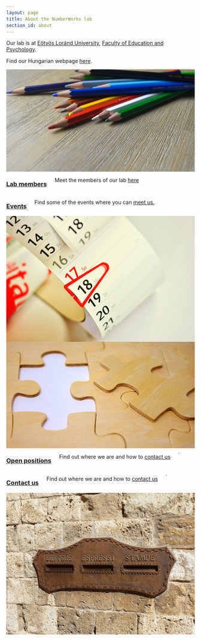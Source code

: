 ```yaml
---
layout: page
title: About the NumberWorks lab
section_id: about
---
```


Our lab is at [Eötvös Loránd University](http://www.elte.hu/en), [Faculty of Education and Psychology](https://www.ppk.elte.hu/en). 

Find our Hungarian webpage [here](https://sites.google.com/site/matematikaimegismeres/).

<div class='full'>
  <div class='row'>
    <div class='medium-6 columns'>
      <img class="fadeinleft" alt="" src="images/pencils.jpg" />
      <div class='three spacing'></div>
    </div>
    <div class='medium-6 columns'>
      <h3><a href="members.html">Lab members</a></h3>
      <p>Meet the members of our lab <a href="members.html">here</a></p>
    </div>
  </div>
  <div class='spacing'></div>

  <div class='row'>
    <div class='medium-6 columns'>
      <h3><a href="events.html">Events</a></h3>
      <p>Find some of the events where you can <a href="events.html">meet us.</a></p>
    </div>
    <div class='medium-6 columns'>
      <img class="fadeinright" alt="" src="images/calendar.jpg" />
      <div class='three spacing'></div>
    </div>
  </div>
  <div class='spacing'></div>
  
  <div class='row'>
    <div class='medium-6 columns'>
      <img class="fadeinleft" alt="" src="images/puzzle.jpg" />
      <div class='three spacing'></div>
    </div>
    <div class='medium-6 columns'>
      <h3><a href="open_positions.html">Open positions</a></h3>
      <p>Find out where we are and how to <a href="contact.html">contact us</a></p>.
    </div>
  </div>
  <div class='spacing'></div>

  <div class='row'>
    <div class='medium-6 columns'>
      <h3><a href="contact.html">Contact us</a></h3>
      <p>Find out where we are and how to <a href="contact.html">contact us</a></p>.
    </div>
    <div class='medium-6 columns'>
      <img class="fadeinleft" alt="" src="images/mail.jpg" />
      <div class='three spacing'></div>
    </div>
  </div>
  <div class='spacing'></div>
</div>